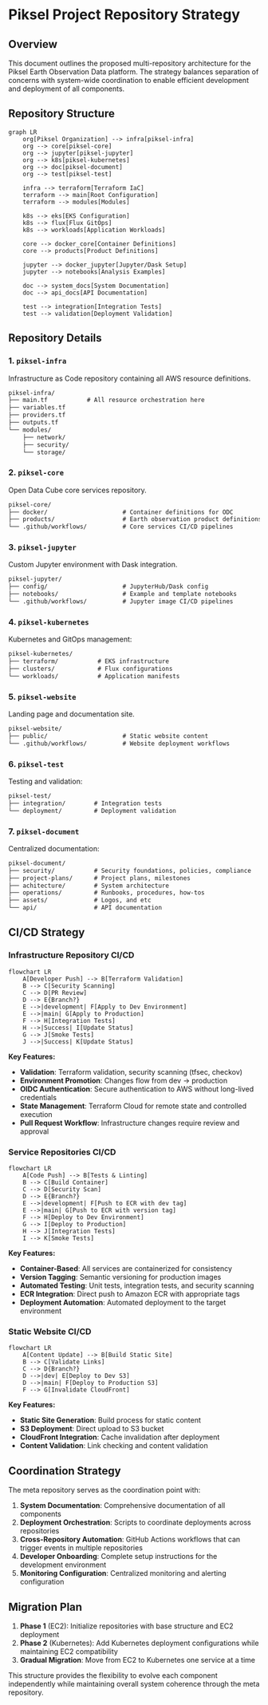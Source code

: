 # Piksel Project Repository Strategy

## Overview

This document outlines the proposed multi-repository architecture for the Piksel Earth Observation Data platform. The strategy balances separation of concerns with system-wide coordination to enable efficient development and deployment of all components.

## Repository Structure

```mermaid
graph LR
    org[Piksel Organization] --> infra[piksel-infra]
    org --> core[piksel-core]
    org --> jupyter[piksel-jupyter]
    org --> k8s[piksel-kubernetes]
    org --> doc[piksel-document]
    org --> test[piksel-test]

    infra --> terraform[Terraform IaC]
    terraform --> main[Root Configuration]
    terraform --> modules[Modules]

    k8s --> eks[EKS Configuration]
    k8s --> flux[Flux GitOps]
    k8s --> workloads[Application Workloads]

    core --> docker_core[Container Definitions]
    core --> products[Product Definitions]

    jupyter --> docker_jupyter[Jupyter/Dask Setup]
    jupyter --> notebooks[Analysis Examples]

    doc --> system_docs[System Documentation]
    doc --> api_docs[API Documentation]

    test --> integration[Integration Tests]
    test --> validation[Deployment Validation]
```

## Repository Details

### 1. `piksel-infra`

Infrastructure as Code repository containing all AWS resource definitions.

<!-- prettier-ignore-start -->
```markdown
piksel-infra/
├── main.tf           # All resource orchestration here
├── variables.tf
├── providers.tf
├── outputs.tf
└── modules/
    ├── network/
    ├── security/
    └── storage/
```
<!-- prettier-ignore-end -->

### 2. `piksel-core`

Open Data Cube core services repository.

<!-- prettier-ignore-start -->
```markdown
piksel-core/
├── docker/                     # Container definitions for ODC
├── products/                   # Earth observation product definitions
└── .github/workflows/          # Core services CI/CD pipelines
```
<!-- prettier-ignore-end -->

### 3. `piksel-jupyter`

Custom Jupyter environment with Dask integration.

<!-- prettier-ignore-start -->
```markdown
piksel-jupyter/
├── config/                     # JupyterHub/Dask config
├── notebooks/                  # Example and template notebooks
└── .github/workflows/          # Jupyter image CI/CD pipelines
```
<!-- prettier-ignore-end -->

### 4. `piksel-kubernetes`

Kubernetes and GitOps management:

<!-- prettier-ignore-start -->
```markdown
piksel-kubernetes/
├── terraform/           # EKS infrastructure
├── clusters/            # Flux configurations
└── workloads/           # Application manifests
```
<!-- prettier-ignore-end -->

### 5. `piksel-website`

Landing page and documentation site.

<!-- prettier-ignore-start -->
```markdown
piksel-website/
├── public/                     # Static website content
└── .github/workflows/          # Website deployment workflows
```
<!-- prettier-ignore-end -->

### 6. `piksel-test`

Testing and validation:

<!-- prettier-ignore-start -->
```markdown
piksel-test/
├── integration/        # Integration tests
└── deployment/         # Deployment validation
```
<!-- prettier-ignore-end -->

### 7. `piksel-document`

Centralized documentation:

<!-- prettier-ignore-start -->
```markdown
piksel-document/
├── security/           # Security foundations, policies, compliance
├── project-plans/      # Project plans, milestones 
├── achitecture/        # System architecture
├── operations/         # Runbooks, procedures, how-tos
├── assets/             # Logos, and etc
└── api/                # API documentation
```
<!-- prettier-ignore-end -->

## CI/CD Strategy

### Infrastructure Repository CI/CD

```mermaid
flowchart LR
    A[Developer Push] --> B[Terraform Validation]
    B --> C[Security Scanning]
    C --> D[PR Review]
    D --> E{Branch?}
    E -->|development| F[Apply to Dev Environment]
    E -->|main| G[Apply to Production]
    F --> H[Integration Tests]
    H -->|Success| I[Update Status]
    G --> J[Smoke Tests]
    J -->|Success| K[Update Status]
```

**Key Features:**

- **Validation**: Terraform validation, security scanning (tfsec, checkov)
- **Environment Promotion**: Changes flow from dev → production
- **OIDC Authentication**: Secure authentication to AWS without long-lived credentials
- **State Management**: Terraform Cloud for remote state and controlled execution
- **Pull Request Workflow**: Infrastructure changes require review and approval

### Service Repositories CI/CD

```mermaid
flowchart LR
    A[Code Push] --> B[Tests & Linting]
    B --> C[Build Container]
    C --> D[Security Scan]
    D --> E{Branch?}
    E -->|development| F[Push to ECR with dev tag]
    E -->|main| G[Push to ECR with version tag]
    F --> H[Deploy to Dev Environment]
    G --> I[Deploy to Production]
    H --> J[Integration Tests]
    I --> K[Smoke Tests]
```

**Key Features:**

- **Container-Based**: All services are containerized for consistency
- **Version Tagging**: Semantic versioning for production images
- **Automated Testing**: Unit tests, integration tests, and security scanning
- **ECR Integration**: Direct push to Amazon ECR with appropriate tags
- **Deployment Automation**: Automated deployment to the target environment

### Static Website CI/CD

```mermaid
flowchart LR
    A[Content Update] --> B[Build Static Site]
    B --> C[Validate Links]
    C --> D{Branch?}
    D -->|dev| E[Deploy to Dev S3]
    D -->|main| F[Deploy to Production S3]
    F --> G[Invalidate CloudFront]
```

**Key Features:**

- **Static Site Generation**: Build process for static content
- **S3 Deployment**: Direct upload to S3 bucket
- **CloudFront Integration**: Cache invalidation after deployment
- **Content Validation**: Link checking and content validation

## Coordination Strategy

The meta repository serves as the coordination point with:

1. **System Documentation**: Comprehensive documentation of all components
2. **Deployment Orchestration**: Scripts to coordinate deployments across repositories
3. **Cross-Repository Automation**: GitHub Actions workflows that can trigger events in multiple repositories
4. **Developer Onboarding**: Complete setup instructions for the development environment
5. **Monitoring Configuration**: Centralized monitoring and alerting configuration

## Migration Plan

1. **Phase 1** (EC2): Initialize repositories with base structure and EC2 deployment
2. **Phase 2** (Kubernetes): Add Kubernetes deployment configurations while maintaining EC2 compatibility
3. **Gradual Migration**: Move from EC2 to Kubernetes one service at a time

This structure provides the flexibility to evolve each component independently while maintaining overall system coherence through the meta repository.
